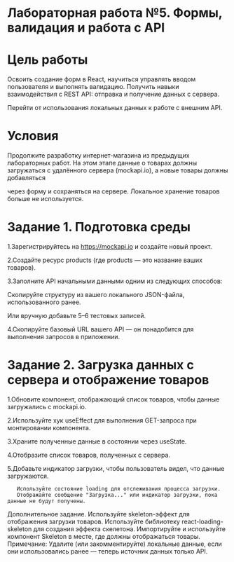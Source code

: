 # Лабораторная работа №5. Формы, валидация и работа с API

# Цель работы

Освоить создание форм в React, научиться управлять вводом пользователя и выполнять валидацию. Получить навыки взаимодействия с REST API: отправка и получение данных с сервера.

Перейти от использования локальных данных к работе с внешним API.

# Условия

Продолжите разработку интернет-магазина из предыдущих лабораторных работ. На этом этапе данные о товарах должны загружаться с удалённого сервера (mockapi.io), а новые товары должны добавляться

через форму и сохраняться на сервере. Локальное хранение товаров больше не используется.

# Задание 1. Подготовка среды

1.Зарегистрируйтесь на https://mockapi.io и создайте новый проект.

2.Создайте ресурс products (где products — это название ваших товаров).

3.Заполните API начальными данными одним из следующих способов:

   Скопируйте структуру из вашего локального JSON-файла, использованного ранее.

   Или вручную добавьте 5–6 тестовых записей.

4.Скопируйте базовый URL вашего API — он понадобится для выполнения запросов в приложении.

# Задание 2. Загрузка данных с сервера и отображение товаров

1.Обновите компонент, отображающий список товаров, чтобы данные загружались с mockapi.io.

2.Используйте хук useEffect для выполнения GET-запроса при монтировании компонента.

3.Храните полученные данные в состоянии через useState.

4.Отобразите список товаров, полученных с сервера.

5.Добавьте индикатор загрузки, чтобы пользователь видел, что данные загружаются.

       Используйте состояние loading для отслеживания процесса загрузки.
       Отображайте сообщение "Загрузка..." или индикатор загрузки, пока данные не будут получены.
Дополнительное задание. Используйте skeleton-эффект для отображения загрузки товаров.
       Используйте библиотеку react-loading-skeleton для создания эффекта скелетона.
       Импортируйте и используйте компонент Skeleton в месте, где должны отображаться товары.
Примечание: Удалите (или закомментируйте) локальные данные, если они использовались ранее — теперь источник данных только API.
